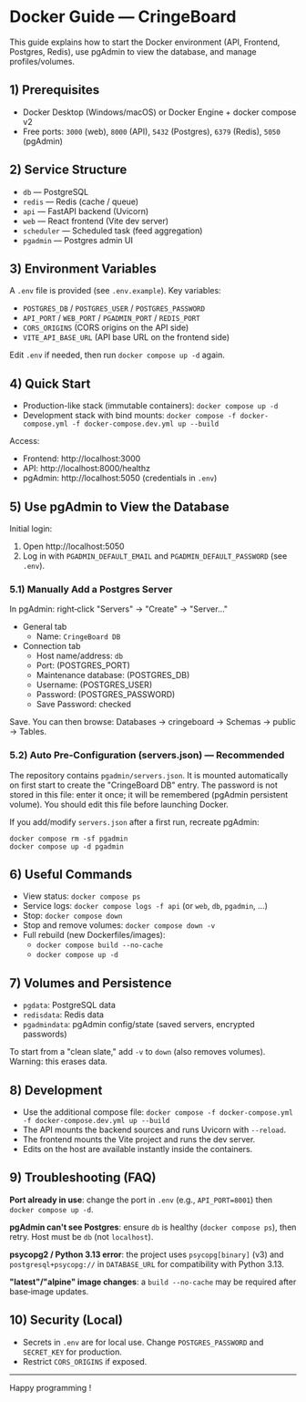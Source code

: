 # Docker Guide — CringeBoard

This guide explains how to start the Docker environment (API, Frontend, Postgres, Redis), use pgAdmin to view the database, and manage profiles/volumes.

## 1) Prerequisites

- Docker Desktop (Windows/macOS) or Docker Engine + docker compose v2
- Free ports: `3000` (web), `8000` (API), `5432` (Postgres), `6379` (Redis), `5050` (pgAdmin)

## 2) Service Structure

- `db` — PostgreSQL
- `redis` — Redis (cache / queue)
- `api` — FastAPI backend (Uvicorn)
- `web` — React frontend (Vite dev server)
- `scheduler` — Scheduled task (feed aggregation)
- `pgadmin` — Postgres admin UI

## 3) Environment Variables

A `.env` file is provided (see `.env.example`). Key variables:

- `POSTGRES_DB` / `POSTGRES_USER` / `POSTGRES_PASSWORD`
- `API_PORT` / `WEB_PORT` / `PGADMIN_PORT` / `REDIS_PORT`
- `CORS_ORIGINS` (CORS origins on the API side)
- `VITE_API_BASE_URL` (API base URL on the frontend side)

Edit `.env` if needed, then run `docker compose up -d` again.

## 4) Quick Start

- Production-like stack (immutable containers): `docker compose up -d`
- Development stack with bind mounts: `docker compose -f docker-compose.yml -f docker-compose.dev.yml up --build`

Access:

- Frontend: http://localhost:3000
- API: http://localhost:8000/healthz
- pgAdmin: http://localhost:5050 (credentials in `.env`)

## 5) Use pgAdmin to View the Database

Initial login:

1. Open http://localhost:5050
2. Log in with `PGADMIN_DEFAULT_EMAIL` and `PGADMIN_DEFAULT_PASSWORD` (see `.env`).

### 5.1) Manually Add a Postgres Server

In pgAdmin: right‑click "Servers" → "Create" → "Server…"

- General tab
  - Name: `CringeBoard DB`
- Connection tab
  - Host name/address: `db`
  - Port: (POSTGRES_PORT)
  - Maintenance database: (POSTGRES_DB)
  - Username: (POSTGRES_USER)
  - Password: (POSTGRES_PASSWORD)
  - Save Password: checked

Save. You can then browse: Databases → cringeboard → Schemas → public → Tables.

### 5.2) Auto Pre‑Configuration (servers.json) — Recommended

The repository contains `pgadmin/servers.json`. It is mounted automatically on first start to create the "CringeBoard DB" entry. The password is not stored in this file: enter it once; it will be remembered (pgAdmin persistent volume). You should edit this file before launching Docker.

If you add/modify `servers.json` after a first run, recreate pgAdmin:

```
docker compose rm -sf pgadmin
docker compose up -d pgadmin
```

## 6) Useful Commands

- View status: `docker compose ps`
- Service logs: `docker compose logs -f api` (or `web`, `db`, `pgadmin`, …)
- Stop: `docker compose down`
- Stop and remove volumes: `docker compose down -v`
- Full rebuild (new Dockerfiles/images):
  - `docker compose build --no-cache`
  - `docker compose up -d`

## 7) Volumes and Persistence

- `pgdata`: PostgreSQL data
- `redisdata`: Redis data
- `pgadmindata`: pgAdmin config/state (saved servers, encrypted passwords)

To start from a "clean slate," add `-v` to `down` (also removes volumes). Warning: this erases data.

## 8) Development

- Use the additional compose file: `docker compose -f docker-compose.yml -f docker-compose.dev.yml up --build`
- The API mounts the backend sources and runs Uvicorn with `--reload`.
- The frontend mounts the Vite project and runs the dev server.
- Edits on the host are available instantly inside the containers.

## 9) Troubleshooting (FAQ)

**Port already in use**: change the port in `.env` (e.g., `API_PORT=8001`) then `docker compose up -d`.

**pgAdmin can't see Postgres**: ensure `db` is healthy (`docker compose ps`), then retry. Host must be `db` (not `localhost`).

**psycopg2 / Python 3.13 error**: the project uses `psycopg[binary]` (v3) and `postgresql+psycopg://` in `DATABASE_URL` for compatibility with Python 3.13.

**"latest"/"alpine" image changes**: a `build --no-cache` may be required after base‑image updates.

## 10) Security (Local)

- Secrets in `.env` are for local use. Change `POSTGRES_PASSWORD` and `SECRET_KEY` for production.
- Restrict `CORS_ORIGINS` if exposed.

---

Happy programming !
